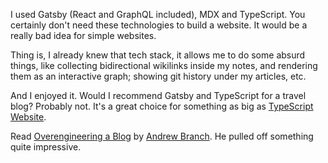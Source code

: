 I used Gatsby (React and GraphQL included), MDX and TypeScript. You
certainly don't need these technologies to build a website. It would be a
really bad idea for simple websites.

Thing is, I already knew that tech stack, it allows me to do some absurd
things, like collecting bidirectional wikilinks inside my notes, and
rendering them as an interactive graph; showing git history under my
articles, etc.

And I enjoyed it. Would I recommend Gatsby and TypeScript for a travel blog?
Probably not. It's a great choice for something as big as [TypeScript
Website][ts-website].

[ts-website]:
  https://github.com/microsoft/TypeScript-Website/issues/130#issuecomment-577445454

Read
[Overengineering a Blog](https://blog.andrewbran.ch/overengineering-a-blog/)
by [Andrew Branch](https://twitter.com/atcb). He pulled off something quite
impressive.
